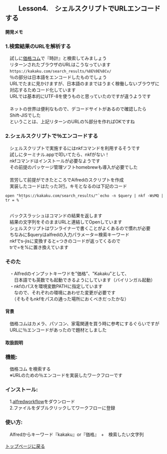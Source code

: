 ## 　　Lesson4.　シェルスクリプトでURLエンコードする
#### 開発メモ
### 1.検索結果のURLを解析する
　試しに[価格コム](https://kakaku.com)で『時計』と検索してみましょう
<br>　リターンされたブラウザのURLはこうなっています
<br>　`https://kakaku.com/search_results/%8E%9E%8Cv/`
<br>　％の部分は日本語をエンコードしたものでしょう
<br>　URLでたまに見かけますが、日本語のままではうまく稼働しないブラウザに
<br>　対応するためコード化しています
<br>　URLでは基本的にUTF-8を使うものと思っていたのですが違うようです
<br>　
<br>　ネットの世界は便利なもので、デコードサイトがあるので確認したら
<br>　Shift-JISでした
<br>　ということは、上記リターンのURLの%部分を作ればOKですね
### 2.シェルスクリプトで％エンコードする
　シェルスクリプトで実施するにはnkfコマンドを利用するそうです
<br>　試しにターミナル.appで叩いてたら、nkfがない！
<br>　nkfコマンドはインストールが必要なようです
<br>　その前提のパッケージ管理ソフトhomebrewも導入が必要でした
<br>　
<br>　苦労して前提ができたところでAlfredのスクリプトを作成
<br>　実装したコードはたった3行。キモとなるのは下記のコード
```　
open "https://kakaku.com/search_results/"`echo -n $query | nkf -WsMQ | tr = % ` 
```
<br>　バックスラッシュはコマンドの結果を返します
<br>　結果の文字列をそのままURLと連結してOpenしています
<br>　シェルスクリプトはワンライナーで書くことがよくあるので慣れが必要
<br>　ちなみに$queryはalfredの入力パラメータ＝検索キーワード
<br>　nkfでs-jisに変換すると=つきのコードが返ってくるので
<br>　trで=を%に置き換えています
### そのた
　・Alfredのインプットキーワドを”価格”、"Kakaku"として、
<br>　　日本語でも英数でも起動できるようにしています（バイリンガル起動）
<br>　・nkfのパスを環境変数PATHに指定しています
<br>　　なので、それぞれの環境にあわせた変更が必要です　
<br>　　（そもそもnkfをパスの通った場所におくべきだったかな）
#### 背景
　価格コムはカメラ、パソコン、家電関連を買う時に参考にするぐらいですが
<br>　URLに％エンコードがあったので題材としました　

#### 取扱説明
### 機能:
　価格コム	を検索する
<br>　※URLのための％エンコードを実装したワークフローです
### インストール:
　1.[alfredworkflow](https://github.com/KitanoTamotsu/kakaku.comKeywordSearch/releases/download/1.1/kakaku.com.KeywordSearch.alfredworkflow.zip)をダウンロード 
<br>　2.ファイルをダブルクリックしてワークフローに登録
### 使い方:
　Alfredからキーワード『kakaku』or『価格』　+　検索したい文字列
<br>
<br>
[トップページに戻る](https://kitanotamotsu.github.io/)

